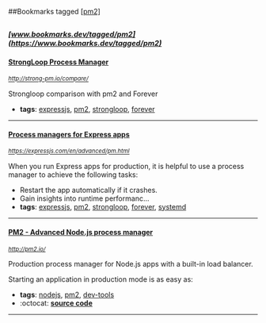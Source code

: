 ##Bookmarks tagged [[pm2]](https://www.bookmarks.dev?q=[pm2])

_<sup><sup>[www.bookmarks.dev/tagged/pm2](https://www.bookmarks.dev/tagged/pm2)</sup></sup>_
---
#### [StrongLoop Process Manager](http://strong-pm.io/compare/)
_<sup>http://strong-pm.io/compare/</sup>_

Strongloop comparison with pm2 and Forever
* **tags**: [expressjs](../tagged/expressjs.md), [pm2](../tagged/pm2.md), [strongloop](../tagged/strongloop.md), [forever](../tagged/forever.md)
---
#### [Process managers for Express apps](https://expressjs.com/en/advanced/pm.html)
_<sup>https://expressjs.com/en/advanced/pm.html</sup>_

When you run Express apps for production, it is helpful to use a process manager to achieve the following tasks:

* Restart the app automatically if it crashes.
* Gain insights into runtime performanc...
* **tags**: [expressjs](../tagged/expressjs.md), [pm2](../tagged/pm2.md), [strongloop](../tagged/strongloop.md), [forever](../tagged/forever.md), [systemd](../tagged/systemd.md)
---
#### [PM2 - Advanced Node.js process manager](http://pm2.io/)
_<sup>http://pm2.io/</sup>_

Production process manager for Node.js apps with a built-in load balancer.

Starting an application in production mode is as easy as:


* **tags**: [nodejs](../tagged/nodejs.md), [pm2](../tagged/pm2.md), [dev-tools](../tagged/dev-tools.md)
* :octocat: **[source code](https://github.com/Unitech/pm2)**
---
